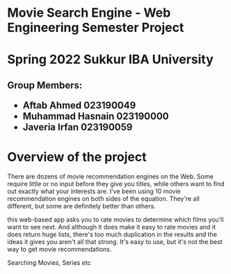 # Movie Search Engine - Web Engineering Semester Project 

# Spring 2022 Sukkur IBA University

<h2>Group Members:
  <ul><li>Aftab Ahmed 023190049</li>
    <li>Muhammad Hasnain 023190000</li>
  <li>Javeria Irfan 023190059</li></ul></h2>

# Overview of the project

There are dozens of movie recommendation engines on the Web. Some require little or no input before they give you titles, while others want to find out exactly what your interests are. I've been using 10 movie recommendation engines on both sides of the equation. They're all different, but some are definitely better than others.

this web-based app asks you to rate movies to determine which films you'll want to see next. And although it does make it easy to rate movies and it does return huge lists, there's too much duplication in the results and the ideas it gives you aren't all that strong. It's easy to use, but it's not the best way to get movie recommendations.

Searching Movies, Series etc

